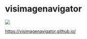 <!--
 * @Author: Rui Li
 * @Date: 2020-05-13 20:42:40
 * @LastEditTime: 2020-06-11 18:46:46
 * @Description: 
 * @FilePath: /VisImageNavigator.github.io/README.md
 -->
# visimagenavigator

![](https://komarev.com/ghpvc/?username=VisImageNavigator)

https://visimagenavigator.github.io/


